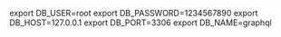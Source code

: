 export DB_USER=root
export DB_PASSWORD=1234567890
export DB_HOST=127.0.0.1
export DB_PORT=3306
export DB_NAME=graphql
